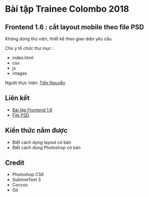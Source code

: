 # Bài tập Trainee Colombo 2018

## Frontend 1.6 : cắt layout mobile theo file PSD

Không dùng thư viện, thiết kế theo giao diện yêu cầu

Chú ý tổ chức thư mục :
* index.html
* css
* js
* images

Người thực hiện: [ Tiến Nguyễn ](https://github.com/tiennguyen98)

## Liên kết
* [ Bài tập Frontend 1.6 ](https://github.com/tiennguyen98/front-end-1.6)
* [ File PSD ](https://github.com/colombo-trainee/trainee_2018/blob/master/frontend/simple%20mobile/159256-OUIMC7-479.psd)

## Kiến thức nắm được
* Biết cách dựng layout cơ bản
* Biết cách dùng Photoshop cơ bản

## Credit
* Photoshop CS6
* SublimeText 3
* Coccoc
* Git
